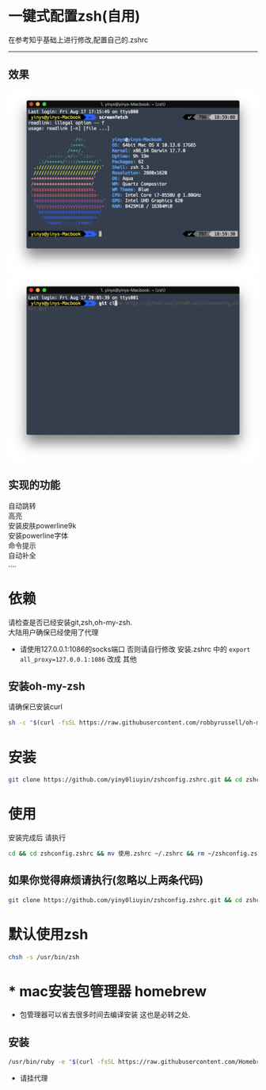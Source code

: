 # 一键式配置zsh(自用)
在参考知乎基础上进行修改,配置自己的.zshrc
****
## 效果
![](media/15345035811864.jpg)
![](media/2.png)
## 实现的功能
自动跳转  
高亮  
安装皮肤powerline9k  
安装powerline字体  
命令提示  
自动补全  
....

# 依赖
请检查是否已经安装git,zsh,oh-my-zsh.  
大陆用户确保已经使用了代理  
* 请使用127.0.0.1:1086的socks端口 否则请自行修改 安装.zshrc 中的 ` export all_proxy=127.0.0.1:1086 ` 改成 其他  
## 安装oh-my-zsh
请确保已安装curl    

```bash  
sh -c "$(curl -fsSL https://raw.githubusercontent.com/robbyrussell/oh-my-zsh/master/tools/install.sh)"
```

# 安装
```bash
git clone https://github.com/yiny0liuyin/zshconfig.zshrc.git && cd zshconfig.zshrc && mv 安装.zshrc ~/.zshrc && zsh
```
# 使用
安装完成后 请执行 

```bash
cd && cd zshconfig.zshrc && mv 使用.zshrc ~/.zshrc && rm ~/zshconfig.zshrc 
```

## 如果你觉得麻烦请执行(忽略以上两条代码)
```bash
git clone https://github.com/yiny0liuyin/zshconfig.zshrc.git && cd zshconfig.zshrc && mv 原始.zshrc ~/.zshrc && zsh
```

# 默认使用zsh
  
  ```bash  
  chsh -s /usr/bin/zsh
  ```

# * mac安装包管理器 homebrew

 * 包管理器可以省去很多时间去编译安装 这也是必转之处.
 
 ## 安装
   
   ```bash
   /usr/bin/ruby -e "$(curl -fsSL https://raw.githubusercontent.com/Homebrew/install/master/install)"
   ```
   
   * 请挂代理 
 
